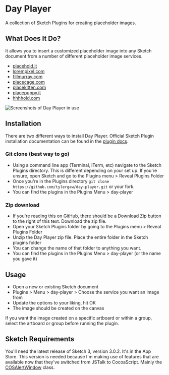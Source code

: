 # Day Player
A collection of Sketch Plugins for creating placeholder images.

## What Does It Do?
It allows you to insert a customized placeholder image into any Sketch document from a number
of different placeholder image services.

 - [placehold.it](http://placehold.it/)
 - [lorempixel.com](http://lorempixel.com/)
 - [fillmurray.com](http://www.fillmurray.com/)
 - [placecage.com](http://www.placecage.com/)
 - [placekitten.com](http://placekitten.com/)
 - [placepuppy.it](http://placepuppy.it/)
 - [hhhhold.com](http://hhhhold.com/)

![Screenshots of Day Player in use](http://f.cl.ly/items/0Q1x2l0k371C173X3U0g/dayplayer-screens.jpg)

## Installation
There are two different ways to install Day Player. Official Sketch Plugin installation
documentation can be found in the [plugin docs](http://bohemiancoding.com/sketch/support/developer/01-introduction/01.html).

### Git clone (best way to go)
 - Using a command line app (Terminal, iTerm, etc) navigate to the Sketch Plugins
 directory. This is different depending on your set up. If you're unsure, open
 Sketch and go to the Plugins menu > Reveal Plugins Folder
 - Once you're in the Plugins directory `git clone https://github.com/tylergaw/day-player.git` or your fork.
 - You can find the plugins in the Plugins Menu > day-player

### Zip download
 - If you're reading this on GitHub, there should be a Download Zip button to the
 right of this text. Download the zip file.
 - Open your Sketch Plugins folder by going to the Plugins menu > Reveal Plugins Folder
 - Unzip the Day Player zip file. Place the entire folder in the Sketch plugins folder
 - You can change the name of that folder to anything you want.
 - You can find the plugins in the Plugins Menu > day-player (or the name you gave it)

## Usage

 - Open a new or existing Sketch document
 - Plugins > Menu > day-player > Choose the service you want an image from
 - Update the options to your liking, hit OK
 - The image should be created on the canvas

If you want the image created on a specific artboard or within a group, select
the artboard or group before running the plugin.

## Sketch Requirements
You'll need the latest release of Sketch 3, version 3.0.2. It's in the App Store.
This version is needed because I'm making use of features that are available now
that they've switched from JSTalk to CocoaScript. Mainly the
[COSAlertWindow](https://github.com/ccgus/CocoaScript/tree/master/src/framework) class.

